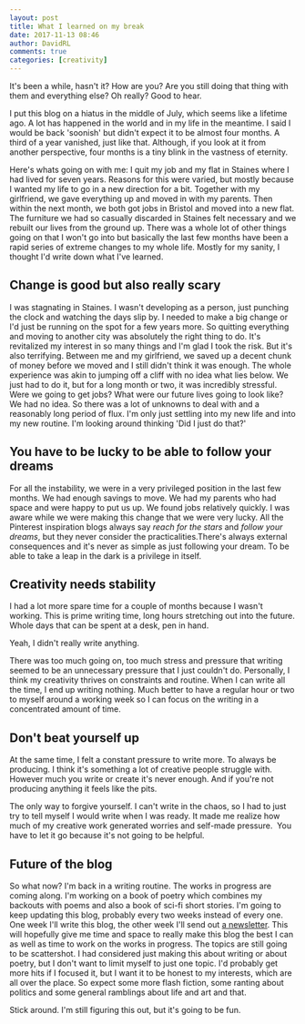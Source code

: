 ```yaml
---  
layout: post  
title: What I learned on my break  
date: 2017-11-13 08:46  
author: DavidRL  
comments: true  
categories: [creativity]  
---  
```

It's been a while, hasn't it? How are you? Are you still doing that thing with them and everything else? Oh really? Good to hear.  

I put this blog on a hiatus in the middle of July, which seems like a lifetime ago. A lot has happened in the world and in my life in the meantime. I said I would be back 'soonish' but didn't expect it to be almost four months. A third of a year vanished, just like that. Although, if you look at it from another perspective, four months is a tiny blink in the vastness of eternity.  

Here's whats going on with me: I quit my job and my flat in Staines where I had lived for seven years. Reasons for this were varied, but mostly because I wanted my life to go in a new direction for a bit. Together with my girlfriend, we gave everything up and moved in with my parents. Then within the next month, we both got jobs in Bristol and moved into a new flat. The furniture we had so casually discarded in Staines felt necessary and we rebuilt our lives from the ground up. There was a whole lot of other things going on that I won't go into but basically the last few months have been a rapid series of extreme changes to my whole life. Mostly for my sanity, I thought I'd write down what I've learned.  

<h2>Change is good but also really scary</h2>  

I was stagnating in Staines. I wasn't developing as a person, just punching the clock and watching the days slip by. I needed to make a big change or I'd just be running on the spot for a few years more. So quitting everything and moving to another city was absolutely the right thing to do. It's revitalized my interest in so many things and I'm glad I took the risk. But it's also terrifying. Between me and my girlfriend, we saved up a decent chunk of money before we moved and I still didn't think it was enough. The whole experience was akin to jumping off a cliff with no idea what lies below. We just had to do it, but for a long month or two, it was incredibly stressful. Were we going to get jobs? What were our future lives going to look like? We had no idea. So there was a lot of unknowns to deal with and a reasonably long period of flux. I'm only just settling into my new life and into my new routine. I'm looking around thinking 'Did I just do that?'  

<h2>You have to be lucky to be able to follow your dreams</h2>  

For all the instability, we were in a very privileged position in the last few months. We had enough savings to move. We had my parents who had space and were happy to put us up. We found jobs relatively quickly. I was aware while we were making this change that we were very lucky. All the Pinterest inspiration blogs always say *reach for the stars* and *follow your dreams*, but they never consider the practicalities.There's always external consequences and it's never as simple as just following your dream. To be able to take a leap in the dark is a privilege in itself.  

<h2>Creativity needs stability</h2>  

I had a lot more spare time for a couple of months because I wasn't working. This is prime writing time, long hours stretching out into the future. Whole days that can be spent at a desk, pen in hand.  

Yeah, I didn't really write anything.  

There was too much going on, too much stress and pressure that writing seemed to be an unnecessary pressure that I just couldn't do. Personally, I think my creativity thrives on constraints and routine. When I can write all the time, I end up writing nothing. Much better to have a regular hour or two to myself around a working week so I can focus on the writing in a concentrated amount of time.  

<h2>Don't beat yourself up</h2>  

At the same time, I felt a constant pressure to write more. To always be producing. I think it's something a lot of creative people struggle with. However much you write or create it's never enough. And if you're not producing anything it feels like the pits.  

The only way to forgive yourself. I can't write in the chaos, so I had to just try to tell myself I would write when I was ready. It made me realize how much of my creative work generated worries and self-made pressure.  You have to let it go because it's not going to be helpful.  

<h2>Future of the blog</h2>  

So what now? I'm back in a writing routine. The works in progress are coming along. I'm working on a book of poetry which combines my backouts with poems and also a book of sci-fi short stories. I'm going to keep updating this blog, probably every two weeks instead of every one. One week I'll write this blog, the other week I'll send out <a href="http://tinyletter.com/davidralphlewis">a newsletter</a>. This will hopefully give me time and space to really make this blog the best I can as well as time to work on the works in progress. The topics are still going to be scattershot. I had considered just making this about writing or about poetry, but I don't want to limit myself to just one topic. I'd probably get more hits if I focused it, but I want it to be honest to my interests, which are all over the place. So expect some more flash fiction, some ranting about politics and some general ramblings about life and art and that.  

Stick around. I'm still figuring this out, but it's going to be fun.  

